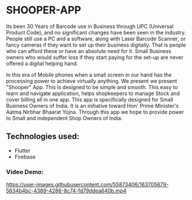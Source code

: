 # SHOOPER-APP

Its been 30 Years of Barcode use in Business through UPC (Universal Product Code), 
and no significant changes have been seen in the industry.
People still use a PC and a software, along with Laser Barcode Scanner, or fancy cameras 
if they want to set up their business digitally.
That is people who can afford these or have an absolute need for it.
Small Business owners who would suffer loss if they start paying for the set-up
are never offered a digital helping hand.

In this era of Mobile phones when a small screen in our hand has the processing power to achieve virtually anything.
We present we present "Shooper" App. This is designed to be simple and smooth.
This easy to learn and navigate application, helps shopkeepers to manage Stock and cover billing all in one app.
This app is specifically designed for Small Business Owners of India. 
It is an initiative toward Hon' Prime Minister's Aatma Nirbhar Bhaarat Yojna.
Through this app we hope to provide power to Small and independent Shop Owners of India.

## Technologies used:
- Flutter
- Firebase

### Video Demo: 


https://user-images.githubusercontent.com/55873406/163705679-5634b4bc-4389-4286-8c74-fd79ddea640b.mp4

